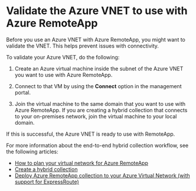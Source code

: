 
<properties
    pageTitle="Validate the Azure VNET to use with Azure RemoteApp | Windows Azure"
    description="Learn how to make sure your Azure VNET is ready to use with Azure RemoteApp"
    services="remoteapp"
    documentationCenter=""
    authors="lizap"
    manager="mbaldwin" />

<tags
	ms.service="remoteapp"
	ms.date="12/05/2015"
	wacn.date=""/>



# Validate the Azure VNET to use with Azure RemoteApp

Before you use an Azure VNET with Azure RemoteApp, you might want to validate the VNET. This helps prevent issues with connectivity.

To validate your Azure VNET, do the following:

1. Create an Azure virtual machine inside the subnet of the Azure VNET you want to use with Azure RemoteApp.

2. Connect to that VM by using the **Connect** option in the management portal.
3. Join the virtual machine to the same domain that you want to use with Azure RemoteApp. If you are creating a hybrid collection that connects to your on-premises network, join the virtual machine to your local domain.

If this is successful, the Azure VNET is ready to use with RemoteApp.

For more information about the end-to-end hybrid collection workflow, see the following articles:

- [How to plan your virtual network for Azure RemoteApp](/documentation/articles/remoteapp-planvpn)
- [Create a hybrid collection](/documentation/articles/remoteapp-create-hybrid-deployment)
- [Deploy Azure RemoteApp collection to your Azure Virtual Network (with support for ExpressRoute)](http://blogs.msdn.com/b/rds/archive/2015/04/23/deploy-azure-remoteapp-collection-to-your-azure-virtual-network-with-support-for-expressroute.aspx)
